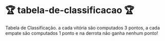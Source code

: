 # 🏆 tabela-de-classificacao 🏆
Tabela de Classificação. a cada vitória são computados 3 pontos, a cada empate são computados 1 ponto e na derrota não ganha nenhum ponto!
